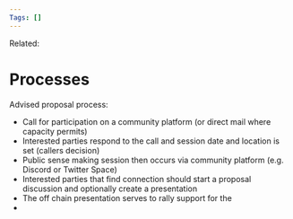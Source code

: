 ```yaml
---
Tags: []
---
```

Related: 
# Processes

Advised proposal process:
- Call for participation on a community platform (or direct mail where capacity permits)
- Interested parties respond to the call and session date and location is set (callers decision)
- Public sense making session then occurs via community platform (e.g. Discord or Twitter Space)
- Interested parties that find connection should start a proposal discussion and optionally create a presentation
- The off chain presentation serves to rally support for the 
- 